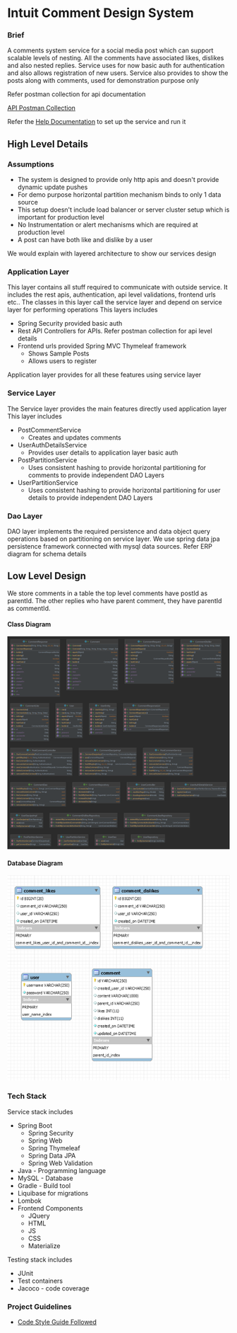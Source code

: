 # Intuit Comment Design System

### Brief

A comments system service for a social media post which can support scalable levels
of nesting. All the comments have associated likes, dislikes and also nested replies.
 Service uses for now basic auth for authentication and also allows registration of new users.
Service also provides to show the posts along with comments, used for demonstration purpose only

Refer postman collection for api documentation 

[API Postman Collection](./artifacts/Inuit%20Comment%20Design%20System.postman_collection.json)

Refer the [Help Documentation](./HELP.md) to set up the service and run it

## High Level Details

### Assumptions
 - The system is designed to provide only http apis and doesn't provide dynamic update pushes
 - For demo purpose horizontal partition mechanism binds to only 1 data source
 - This setup doesn't include load balancer or server cluster setup which is important for production level
 - No Instrumentation or alert mechanisms which are required at production level
 - A post can have both like and dislike by a user

We would explain with layered architecture to show our services design

### Application Layer
This layer contains all stuff required to communicate with outside service. 
It includes the rest apis, authentication, api level validations, frontend urls etc..
The classes in this layer call the service layer and depend on service layer for performing operations
This layers includes
 - Spring Security provided basic auth
 - Rest API Controllers for APIs. Refer postman collection for api level details
 - Frontend urls provided Spring MVC Thymeleaf framework
   - Shows Sample Posts
   - Allows users to register
 
Application layer provides for all these features using service layer

### Service Layer
The Service layer provides the main features directly used application layer
This layer includes
* PostCommentService
  * Creates and updates comments
* UserAuthDetailsService
  * Provides user details to application layer basic auth
* PostPartitionService
  * Uses consistent hashing to provide horizontal partitioning for comments to provide independent DAO Layers
* UserPartitionService
   * Uses consistent hashing to provide horizontal partitioning for user details to provide independent DAO Layers

### Dao Layer
DAO layer implements the required persistence and data object query operations based on partitioning on service layer. We use
 spring data jpa persistence framework connected with mysql data sources. Refer ERP diagram for schema details


## Low Level Design

We store comments in a table the top level comments have postId as parentId.
The other replies who have parent comment, they have parentId as commentId.

#### Class Diagram

![Not Loading](./artifacts/classDiagram.png?raw=true)

#### Database Diagram

![Not Loading](./artifacts/dbSchemaDiagram.PNG?raw=true)


### Tech Stack
 Service stack includes
 - Spring Boot
   - Spring Security
   - Spring Web
   - Spring Thymeleaf
   - Spring Data JPA
   - Spring Web Validation
 - Java - Programming language
 - MySQL - Database
 - Gradle - Build tool
 - Liquibase for migrations
 - Lombok
 - Frontend Components 
   - JQuery 
   - HTML
   - JS
   - CSS
   - Materialize
 
 Testing stack includes
 - JUnit
 - Test containers
 - Jacoco - code coverage

### Project Guidelines
- [Code Style Guide Followed](https://google.github.io/styleguide/javaguide.html)




